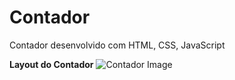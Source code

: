# Contador
Contador desenvolvido com HTML, CSS, JavaScript

<strong>Layout do Contador</strong>
![Contador Image](https://user-images.githubusercontent.com/45328215/72620287-c4fd7080-391d-11ea-86c9-a66c0464ecc6.png)
